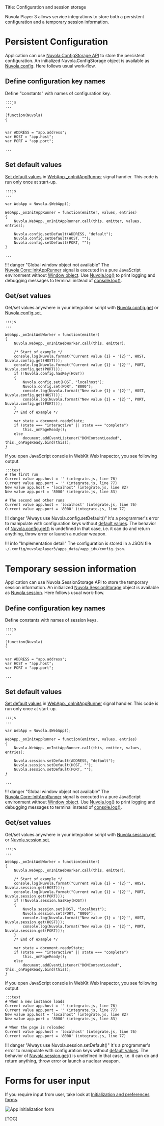 Title: Configuration and session storage

Nuvola Player 3 allows service integrations to store both a persistent configuration and a temporary
session information.

Persistent Configuration
========================

Application can use [Nuvola.ConfigStorage API](apiref>Nuvola.ConfigStorage) to store the persistent
configuration. An initialized Nuvola.ConfigStorage object is available as
[Nuvola.config](apiref>Nuvola.config). Here follows usual work-flow.

Define configuration key names
------------------------------

Define "constants" with names of configuration key.
    
    :::js
    ...
    
    (function(Nuvola)
    {
    
    
    var ADDRESS = "app.address";
    var HOST = "app.host";
    var PORT = "app.port";
    
    ...

Set default values
------------------

[Set default values](apiref>Nuvola.KeyValueStorage.setDefault) in
[WebApp._onInitAppRunner](apiref>Nuvola.WebApp._onInitAppRunner) signal handler. This code is run
only once at start-up.

    :::js
    ...
    
    var WebApp = Nuvola.$WebApp();
    
    WebApp._onInitAppRunner = function(emitter, values, entries)
    {
        Nuvola.WebApp._onInitAppRunner.call(this, emitter, values, entries);
        
        Nuvola.config.setDefault(ADDRESS, "default");
        Nuvola.config.setDefault(HOST, "");
        Nuvola.config.setDefault(PORT, "");
    }
    
    ...

!!! danger "Global window object not available"
    The [Nuvola.Core::InitAppRunner](apiref>Nuvola.Core%3A%3AInitAppRunner) signal is executed in a
    pure JavaScript environment without [Window object](https://developer.mozilla.org/en/docs/Web/API/Window).
    Use [Nuvola.log()](apiref>Nuvola.log) to print logging and debugging messages to terminal
    instead of [console.log()](https://developer.mozilla.org/en-US/docs/Web/API/console.log).
    
Get/set values
--------------

Get/set values anywhere in your integration script with
[Nuvola.config.get](apiref>Nuvola.KeyValueStorage.get) or
[Nuvola.config.set](apiref>Nuvola.KeyValueStorage.set).
    
    :::js
    ...

    WebApp._onInitWebWorker = function(emitter)
    {
        Nuvola.WebApp._onInitWebWorker.call(this, emitter);
        
        /* Start of example */
        console.log(Nuvola.format("Current value {1} = '{2}'", HOST, Nuvola.config.get(HOST)));
        console.log(Nuvola.format("Current value {1} = '{2}'", PORT, Nuvola.config.get(PORT)));
        if (!Nuvola.config.hasKey(HOST))
        {
            Nuvola.config.set(HOST, "localhost");
            Nuvola.config.set(PORT, "8000");
            console.log(Nuvola.format("New value {1} = '{2}'", HOST, Nuvola.config.get(HOST)));
            console.log(Nuvola.format("New value {1} = '{2}'", PORT, Nuvola.config.get(PORT)));
        }
        /* End of example */
        
        var state = document.readyState;
        if (state === "interactive" || state === "complete")
            this._onPageReady();
        else
            document.addEventListener("DOMContentLoaded", this._onPageReady.bind(this));
    }

If you open JavaScript console in WebKit Web Inspector, you see following output:

    :::text
    # The first run
    Current value app.host = '' (integrate.js, line 76)
    Current value app.port = '' (integrate.js, line 77)
    New value app.host = 'localhost' (integrate.js, line 82)
    New value app.port = '8000' (integrate.js, line 83)
    
    # The second and other runs
    Current value app.host = 'localhost' (integrate.js, line 76)
    Current value app.port = '8000' (integrate.js, line 77)

!!! danger "Always use Nuvola.config.setDefault()"
    It's a programmer's error to manipulate with configuration keys without
    [default values](apiref>Nuvola.KeyValueStorage.setDefault).  The behavior of
    [Nuvola.config.get()](apiref>Nuvola.KeyValueStorage.get) is undefined in that case,
    i.e. it can do and return anything, throw error or launch a nuclear weapon.

!!! info "Implementation detail"
    The configuration is stored in a JSON file
    `` ~/.config/nuvolaplayer3/apps_data/<app_id>/config.json``.

Temporary session information
=============================

Application can use Nuvola.SessionStorage API to store the temporary session information. An
initialized [Nuvola.SessionStorage](apiref>Nuvola.SessionStorage) object is available as
[Nuvola.session](apiref>Nuvola.session). Here follows usual work-flow.

Define configuration key names
------------------------------

Define constants with names of session keys.
    
    :::js
    ...
    
    (function(Nuvola)
    {
    
    
    var ADDRESS = "app.address";
    var HOST = "app.host";
    var PORT = "app.port";
    
    ...

Set default values
------------------

[Set default values](apiref>Nuvola.KeyValueStorage.setDefault) in
[WebApp._onInitAppRunner](apiref>Nuvola.WebApp._onInitAppRunner) signal handler. This code is run
only once at start-up.

    :::js
    ...
    
    var WebApp = Nuvola.$WebApp();
    
    WebApp._onInitAppRunner = function(emitter, values, entries)
    {
        Nuvola.WebApp._onInitAppRunner.call(this, emitter, values, entries);
        
        Nuvola.session.setDefault(ADDRESS, "default");
        Nuvola.session.setDefault(HOST, "");
        Nuvola.session.setDefault(PORT, "");
    }
    
    ...

!!! danger "Global window object not available"
    The [Nuvola.Core::InitAppRunner](apiref>Nuvola.Core%3A%3AInitAppRunner) signal is executed in a
    pure JavaScript environment without [Window object](https://developer.mozilla.org/en/docs/Web/API/Window).
    Use [Nuvola.log()](apiref>Nuvola.log) to print logging and debugging messages to terminal
    instead of [console.log()](https://developer.mozilla.org/en-US/docs/Web/API/console.log).
    
Get/set values
--------------

Get/set values anywhere in your integration script with
[Nuvola.session.get](apiref>Nuvola.KeyValueStorage.get) or
[Nuvola.session.set](apiref>Nuvola.KeyValueStorage.set).
    
    :::js
    ...

    WebApp._onInitWebWorker = function(emitter)
    {
        Nuvola.WebApp._onInitWebWorker.call(this, emitter);
        
        /* Start of example */
        console.log(Nuvola.format("Current value {1} = '{2}'", HOST, Nuvola.session.get(HOST)));
        console.log(Nuvola.format("Current value {1} = '{2}'", PORT, Nuvola.session.get(PORT)));
        if (!Nuvola.session.hasKey(HOST))
        {
            Nuvola.session.set(HOST, "localhost");
            Nuvola.session.set(PORT, "8000");
            console.log(Nuvola.format("New value {1} = '{2}'", HOST, Nuvola.session.get(HOST)));
            console.log(Nuvola.format("New value {1} = '{2}'", PORT, Nuvola.session.get(PORT)));
        }
        /* End of example */
        
        var state = document.readyState;
        if (state === "interactive" || state === "complete")
            this._onPageReady();
        else
            document.addEventListener("DOMContentLoaded", this._onPageReady.bind(this));
    }

If you open JavaScript console in WebKit Web Inspector, you see following output:

    :::text
    # When a new instance loads
    Current value app.host = '' (integrate.js, line 76)
    Current value app.port = '' (integrate.js, line 77)
    New value app.host = 'localhost' (integrate.js, line 82)
    New value app.port = '8000' (integrate.js, line 83)
    
    # When the page is reloaded
    Current value app.host = 'localhost' (integrate.js, line 76)
    Current value app.port = '8000' (integrate.js, line 77)

!!! danger "Always use Nuvola.session.setDefault()"
    It's a programmer's error to manipulate with configuration keys without
    [default values](apiref>Nuvola.KeyValueStorage.setDefault). The behavior of
    [Nuvola.session.get()](apiref>Nuvola.KeyValueStorage.get) is undefined in that case,
    i.e. it can do and return anything, throw error or launch a nuclear weapon.

Forms for user input
====================

If you require input from user, take look at
[Initialization and preferences forms]({filename}initialization-and-preferences-forms.md).

![App initialization form]({filename}/images/guide/form_fields_example.png)


[TOC]
